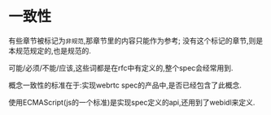 # 一致性

有些章节被标记为`非规范`,那章节里的内容只能作为参考;
没有这个标记的章节,则是本规范规定的,也是规范的.

可能/必须/不能/应该,这些词都是在rfc中有定义的,整个spec会经常用到.

概念一致性的标准在于:实现webrtc spec的产品中,是否已经包含了此概念.

使用ECMAScript(js的一个标准)是实现spec定义的api,还用到了webidl来定义.
